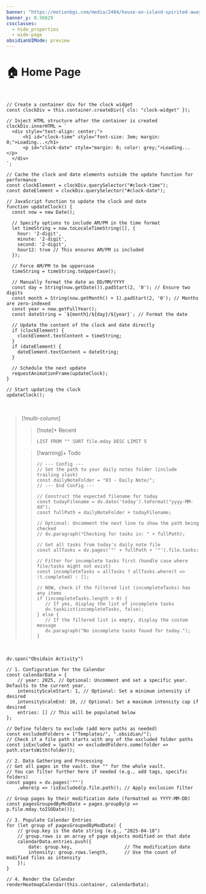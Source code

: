 ```yaml
---
banner: "https://motionbgs.com/media/2404/house-on-island-spirited-away.jpg"
banner_y: 0.56629
cssclasses:
  - hide_properties
  - wide-page
obsidianUIMode: preview
---
```

# 🏠 Home Page

<br>

```dataviewjs
// Create a container div for the clock widget
const clockDiv = this.container.createDiv({ cls: "clock-widget" });

// Inject HTML structure after the container is created
clockDiv.innerHTML = `
  <div style="text-align: center;">
      <h1 id="clock-time" style="font-size: 3em; margin: 0;">Loading...</h1>
      <p id="clock-date" style="margin: 0; color: grey;">Loading...</p>
  </div>
`;

// Cache the clock and date elements outside the update function for performance
const clockElement = clockDiv.querySelector("#clock-time");
const dateElement = clockDiv.querySelector("#clock-date");

// JavaScript function to update the clock and date
function updateClock() {
  const now = new Date();
  
  // Specify options to include AM/PM in the time format
  let timeString = now.toLocaleTimeString([], {
    hour: '2-digit',
    minute: '2-digit',
    second: '2-digit',
    hour12: true // This ensures AM/PM is included
  });
  
  // Force AM/PM to be uppercase
  timeString = timeString.toUpperCase();

  // Manually format the date as DD/MM/YYYY
  const day = String(now.getDate()).padStart(2, '0'); // Ensure two digits
  const month = String(now.getMonth() + 1).padStart(2, '0'); // Months are zero-indexed
  const year = now.getFullYear();
  const dateString = `${month}/${day}/${year}`; // Format the date
  
  // Update the content of the clock and date directly
  if (clockElement) {
    clockElement.textContent = timeString;
  }
  if (dateElement) {
    dateElement.textContent = dateString;
  }

  // Schedule the next update
  requestAnimationFrame(updateClock);
}

// Start updating the clock
updateClock();
```

<br>

> [!multi-column]
>
>> [!note]+ Recent
>> ```dataview
>> LIST FROM "" SORT file.mday DESC LIMIT 5
>> ```
>
>> [!warning]+ Todo
>> ```dataviewjs
>> // --- Config ---
>> // Set the path to your daily notes folder (include trailing slash)
>> const dailyNoteFolder = "03 - Daily Note/"; 
>> // --- End Config ---
>>
>> // Construct the expected filename for today
>> const todayFilename = dv.date('today').toFormat("yyyy-MM-dd");
>> const fullPath = dailyNoteFolder + todayFilename;
>>
>> // Optional: Uncomment the next line to show the path being checked
>> // dv.paragraph("Checking for tasks in: " + fullPath); 
>>
>> // Get all tasks from today's daily note file
>> const allTasks = dv.pages('"' + fullPath + '"').file.tasks;
>>
>> // Filter for incomplete tasks first (handle case where file/tasks might not exist)
>> const incompleteTasks = allTasks ? allTasks.where(t => !t.completed) : [];
>>
>> // NOW, check if the filtered list (incompleteTasks) has any items
>> if (incompleteTasks.length > 0) {
>>    // If yes, display the list of incomplete tasks
>>    dv.taskList(incompleteTasks, false); 
>> } else {
>>    // If the filtered list is empty, display the custom message
>>    dv.paragraph("No incomplete tasks found for today."); 
>> }
>> ```
>

<br>

```dataviewjs
dv.span("Obsidain Activity")

// 1. Configuration for the Calendar
const calendarData = {
    // year: 2025, // Optional: Uncomment and set a specific year. Defaults to the current year.
    intensityScaleStart: 1, // Optional: Set a minimum intensity if desired
    intensityScaleEnd: 10, // Optional: Set a maximum intensity cap if desired
    entries: [] // This will be populated below
};

// Define folders to exclude (add more paths as needed)
const excludedFolders = ["Templates/", ".obsidian/"]; 
// Check if a file path starts with any of the excluded folder paths
const isExcluded = (path) => excludedFolders.some(folder => path.startsWith(folder));

// 2. Data Gathering and Processing
// Get all pages in the vault. Use "" for the whole vault.
// You can filter further here if needed (e.g., add tags, specific folders)
const pages = dv.pages('""')
    .where(p => !isExcluded(p.file.path)); // Apply exclusion filter

// Group pages by their modification date (formatted as YYYY-MM-DD)
const pagesGroupedByModDate = pages.groupBy(p => p.file.mday.toISODate());

// 3. Populate Calendar Entries
for (let group of pagesGroupedByModDate) {
    // group.key is the date string (e.g., "2025-04-18")
    // group.rows is an array of page objects modified on that date
    calendarData.entries.push({
        date: group.key,                   // The modification date
        intensity: group.rows.length,      // Use the count of modified files as intensity
    });
}

// 4. Render the Calendar
renderHeatmapCalendar(this.container, calendarData);
```

